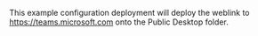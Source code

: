 This example configuration deployment will deploy the weblink to https://teams.microsoft.com onto the Public Desktop folder.